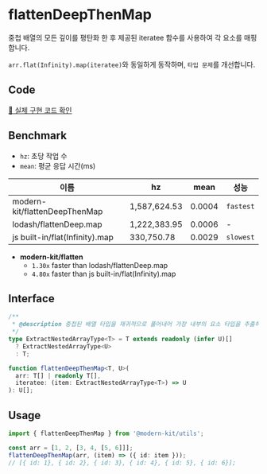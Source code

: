 # flattenDeepThenMap

중첩 배열의 모든 깊이를 평탄화 한 후 제공된 iteratee 함수를 사용하여 각 요소를 매핑합니다.

`arr.flat(Infinity).map(iteratee)`와 동일하게 동작하며, `타입 문제`를 개선합니다.

## Code
[🔗 실제 구현 코드 확인](https://github.com/modern-agile-team/modern-kit/blob/main/packages/utils/src/array/flattenDeepThenMap/index.ts)

## Benchmark
- `hz`: 초당 작업 수
- `mean`: 평균 응답 시간(ms)

|이름|hz|mean|성능|
|------|---|---|---|
|modern-kit/flattenDeepThenMap|1,587,624.53|0.0004|`fastest`|
|lodash/flattenDeep.map|1,222,383.95|0.0006|-|
|js built-in/flat(Infinity).map|330,750.78|0.0029|`slowest`|

- **modern-kit/flatten**
  - `1.30x` faster than lodash/flattenDeep.map
  - `4.80x` faster than js built-in/flat(Infinity).map

## Interface
```ts title="typescript"
/**
 * @description 중첩된 배열 타입을 재귀적으로 풀어내어 가장 내부의 요소 타입을 추출하는 유틸리티 타입
 */
type ExtractNestedArrayType<T> = T extends readonly (infer U)[]
  ? ExtractNestedArrayType<U>
  : T;
```
```ts title="typescript"
function flattenDeepThenMap<T, U>(
  arr: T[] | readonly T[],
  iteratee: (item: ExtractNestedArrayType<T>) => U
): U[];
```

## Usage

```ts title="typescript"
import { flattenDeepThenMap } from '@modern-kit/utils';

const arr = [1, 2, [3, 4, [5, 6]]];
flattenDeepThenMap(arr, (item) => ({ id: item }));
// [{ id: 1}, { id: 2}, { id: 3}, { id: 4}, { id: 5}, { id: 6}];
```
